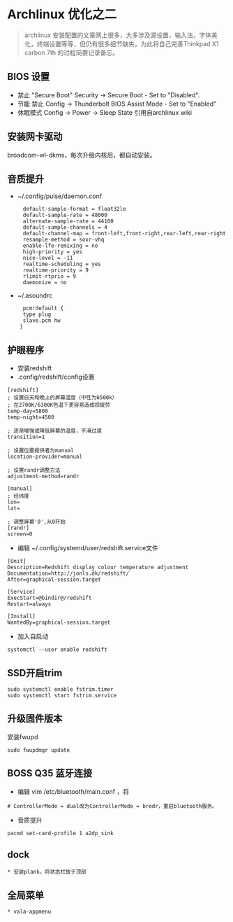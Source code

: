 # Archlinux 优化之二

>archlinux 安装配置的文章网上很多，大多涉及源设置，输入法，字体美化，终端设置等等，但仍有很多细节缺失，为此将自己完善Thinkpad X1 carbon 7th 的过程简要记录备忘。

## BIOS 设置
   * 禁止 "Secure Boot" Security -> Secure Boot - Set to "Disabled". 
   * 节能  禁止 Config -> Thunderbolt BIOS Assist Mode - Set to "Enabled"
   * 休眠模式 Config -> Power -> Sleep State
     引用自archlinux wiki
## 安装网卡驱动 
   broadcom-wl-dkms，每次升级内核后，都自动安装。
## 音质提升
   * ~/.config/pulse/daemon.conf
```
     default-sample-format = float32le
     default-sample-rate = 48000
     alternate-sample-rate = 44100
     default-sample-channels = 4
     default-channel-map = front-left,front-right,rear-left,rear-right
     resample-method = soxr-vhq
     enable-lfe-remixing = no
     high-priority = yes
     nice-level = -11
     realtime-scheduling = yes
     realtime-priority = 9
     rlimit-rtprio = 9
     daemonize = no
```
   * ~/.asoundrc
```
     pcm!default {
     type plug
     slave.pcm hw   
    }
```
## 护眼程序
   * 安装redshift
   * .config/redshift/config设置 
```
[redshift]
; 设置白天和晚上的屏幕温度（中性为6500k）
; 在2700K/6300K色温下更容易造成视疲劳
temp-day=5800
temp-night=4500

; 逐渐增强或降低屏幕的温度，平滑过渡
transition=1

; 设置位置提供者为manual
location-provider=manual

; 设置randr调整方法
adjustment-method=randr

[manual]
; 经纬度
lon=
lat= 

; 调整屏幕'0',从0开始
[randr]
screen=0

```
   * 编辑 ~/.config/systemd/user/redshift.service文件
```
[Unit]
Description=Redshift display colour temperature adjustment
Documentation=http://jonls.dk/redshift/
After=graphical-session.target

[Service]
ExecStart=@bindir@/redshift
Restart=always

[Install]
WantedBy=graphical-session.target
```
   * 加入自启动
```
systemctl --user enable redshift
```
## SSD开启trim
```
sudo systemctl enable fstrim.timer
sudo systemctl start fstrim.service
```
## 升级固件版本
安装fwupd
```
sudo fwupdmgr update
```
## BOSS Q35 蓝牙连接
   * 编辑 vim /etc/bluetooth/main.conf ，将 
```
# ControllerMode = dual改为ControllerMode = bredr，重启bluetooth服务。
```
   * 音质提升    
```
pacmd set-card-profile 1 a2dp_sink
```
## dock
    * 安装plank，将状态栏放于顶部
##  全局菜单
    * vala-appmenu

